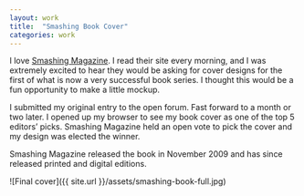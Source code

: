 ```yaml
---
layout: work
title:  "Smashing Book Cover"
categories: work
---
```


I love [Smashing Magazine](http://smashingmagzine.com). I read their site every morning, and I was extremely excited to hear they would be asking for cover designs for the first of what is now a very successful book series. I thought this would be a fun opportunity to make a little mockup.

I submitted my original entry to the open forum. Fast forward to a month or two later. I opened up my browser to see my book cover as one of the top 5 editors’ picks. Smashing Magazine held an open vote to pick the cover and my design was elected the winner.

Smashing Magazine released the book in November 2009 and has since released printed and digital editions.

![Final cover]({{ site.url }}/assets/smashing-book-full.jpg)